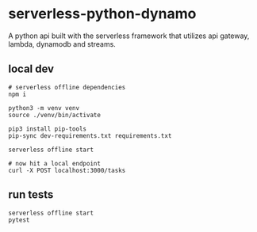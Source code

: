 # serverless-python-dynamo
A python api built with the serverless framework that utilizes api gateway, lambda, dynamodb and streams.
## local dev
```
# serverless offline dependencies
npm i

python3 -m venv venv
source ./venv/bin/activate

pip3 install pip-tools
pip-sync dev-requirements.txt requirements.txt

serverless offline start

# now hit a local endpoint
curl -X POST localhost:3000/tasks
```
## run tests
```
serverless offline start
pytest
```

